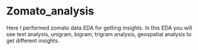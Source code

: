 # Zomato_analysis
Here I performed zomato data EDA for getting insights. In this EDA you will see text analysis, unigram, bigram, trigram analysis, geospatial analysis to get different insights.
